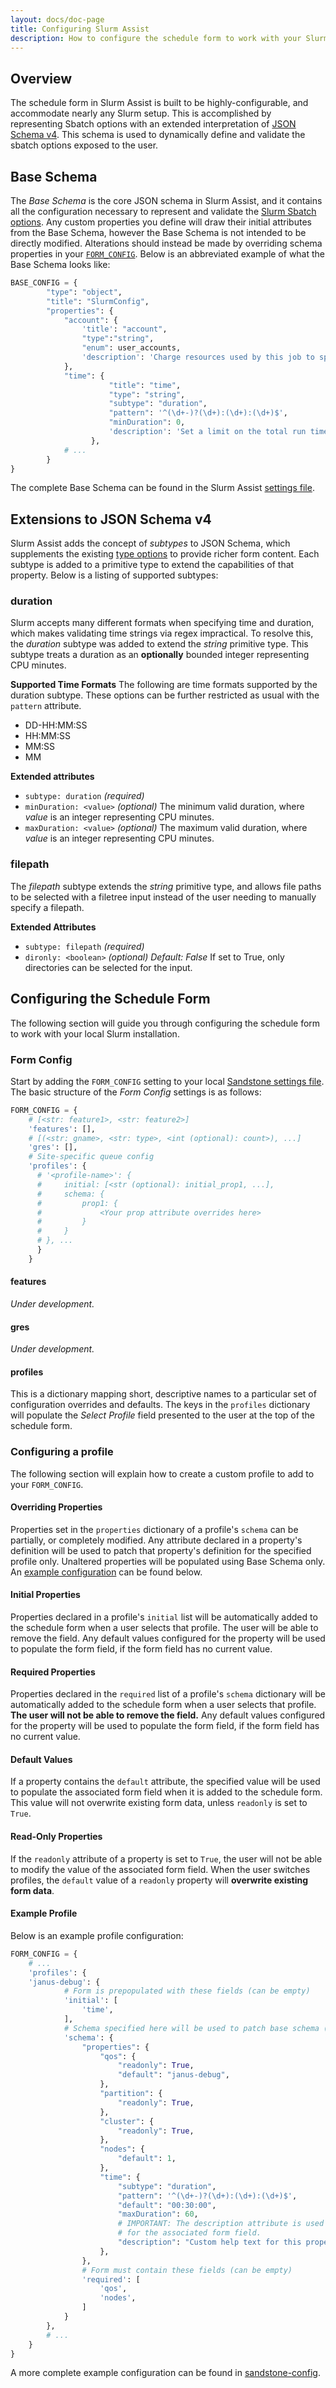 ```yaml
---
layout: docs/doc-page
title: Configuring Slurm Assist
description: How to configure the schedule form to work with your Slurm installation
---
```


## Overview
The schedule form in Slurm Assist is built to be highly-configurable, and accommodate nearly any Slurm setup. This is accomplished by representing Sbatch options with an extended interpretation of [JSON Schema v4](http://json-schema.org/latest/json-schema-core.html). This schema is used to dynamically define and validate the sbatch options exposed to the user.

## Base Schema
The _Base Schema_ is the core JSON schema in Slurm Assist, and it contains all the configuration necessary to represent and validate the [Slurm Sbatch options](http://slurm.schedmd.com/sbatch.html). Any custom properties you define will draw their initial attributes from the Base Schema, however the Base Schema is not intended to be directly modified. Alterations should instead be made by overriding schema properties in your [`FORM_CONFIG`](#form-config). Below is an abbreviated example of what the Base Schema looks like:

```python
BASE_CONFIG = {
        "type": "object",
        "title": "SlurmConfig",
        "properties": {
            "account": {
                'title': "account",
                "type":"string",
                "enum": user_accounts,
                'description': 'Charge resources used by this job to specified account...',
            },
            "time": {
                      "title": "time",
                      "type": "string",
                      "subtype": "duration",
                      "pattern": '^(\d+-)?(\d+):(\d+):(\d+)$',
                      "minDuration": 0,
                      'description': 'Set a limit on the total run time of the job allocation. If the requested time limit exceeds the partition\'s time limit...',
                  },
            # ...
        }
}
```

The complete Base Schema can be found in the Slurm Assist [settings file](https://github.com/SandstoneHPC/sandstone-slurm-assist/blob/master/sandstone_slurm/settings.py).

## Extensions to JSON Schema v4
Slurm Assist adds the concept of _subtypes_ to JSON Schema, which supplements the existing [type options](http://json-schema.org/latest/json-schema-core.html#anchor8) to provide richer form content. Each subtype is added to a primitive type to extend the capabilities of that property. Below is a listing of supported subtypes:

### duration
Slurm accepts many different formats when specifying time and duration, which makes validating time strings via regex impractical. To resolve this, the _duration_ subtype was added to extend the _string_ primitive type. This subtype treats a duration as an **optionally** bounded integer representing CPU minutes.

**Supported Time Formats**
The following are time formats supported by the duration subtype. These options can be further restricted as usual with the `pattern` attribute.

* DD-HH:MM:SS
* HH:MM:SS
* MM:SS
* MM

**Extended attributes**

* `subtype: duration` _(required)_
* `minDuration: <value>` _(optional)_ The minimum valid duration, where _value_ is an integer representing CPU minutes.
* `maxDuration: <value>` _(optional)_ The maximum valid duration, where _value_ is an integer representing CPU minutes.

### filepath
The _filepath_ subtype extends the _string_ primitive type, and allows file paths to be selected with a filetree input instead of the user needing to manually specify a filepath.

**Extended Attributes**

* `subtype: filepath` _(required)_
* `dironly: <boolean>` _(optional) Default: False_ If set to True, only directories can be selected for the input.

## Configuring the Schedule Form
The following section will guide you through configuring the schedule form to work with your local Slurm installation.

### Form Config
Start by adding the `FORM_CONFIG` setting to your local [Sandstone settings file](/docs/core/settings/). The basic structure of the _Form Config_ settings is as follows:

```python
FORM_CONFIG = {
    # [<str: feature1>, <str: feature2>]
    'features': [],
    # [(<str: gname>, <str: type>, <int (optional): count>), ...]
    'gres': [],
    # Site-specific queue config
    'profiles': {
      # '<profile-name>': {
      #     initial: [<str (optional): initial_prop1, ...],
      #     schema: {
      #         prop1: {
      #             <Your prop attribute overrides here>
      #         }
      #     }
      # }, ...
      }
    }
```

#### features
_Under development._

#### gres
_Under development._

#### profiles
This is a dictionary mapping short, descriptive names to a particular set of configuration overrides and defaults. The keys in the `profiles` dictionary will populate the _Select Profile_ field presented to the user at the top of the schedule form.

### Configuring a profile
The following section will explain how to create a custom profile to add to your `FORM_CONFIG`.

#### Overriding Properties
Properties set in the `properties` dictionary of a profile's `schema` can be partially, or completely modified. Any attribute declared in a property's definition will be used to patch that property's definition for the specified profile only. Unaltered properties will be populated using Base Schema only. An [example configuration](#example-profile) can be found below.

#### Initial Properties
Properties declared in a profile's `initial` list will be automatically added to the schedule form when a user selects that profile. The user will be able to remove the field. Any default values configured for the property will be used to populate the form field, if the form field has no current value.

#### Required Properties
Properties declared in the `required` list of a profile's `schema` dictionary will be automatically added to the schedule form when a user selects that profile. **The user will not be able to remove the field.** Any default values configured for the property will be used to populate the form field, if the form field has no current value.

#### Default Values
If a property contains the `default` attribute, the specified value will be used to populate the associated form field when it is added to the schedule form. This value will not overwrite existing form data, unless `readonly` is set to `True`.

#### Read-Only Properties
If the `readonly` attribute of a property is set to `True`, the user will not be able to modify the value of the associated form field. When the user switches profiles, the `default` value of a `readonly` property will **overwrite existing form data**.

#### Example Profile
Below is an example profile configuration:

```python
FORM_CONFIG = {
    # ...
    'profiles': {
    'janus-debug': {
            # Form is prepopulated with these fields (can be empty)
            'initial': [
                'time',
            ],
            # Schema specified here will be used to patch base schema (can be empty)
            'schema': {
                "properties": {
                    "qos": {
                        "readonly": True,
                        "default": "janus-debug",
                    },
                    "partition": {
                        "readonly": True,
                    },
                    "cluster": {
                        "readonly": True,
                    },
                    "nodes": {
                        "default": 1,
                    },
                    "time": {
                        "subtype": "duration",
                        "pattern": '^(\d+-)?(\d+):(\d+):(\d+)$',
                        "default": "00:30:00",
                        "maxDuration": 60,
                        # IMPORTANT: The description attribute is used to populate the help text
                        # for the associated form field.
                        "description": "Custom help text for this property."
                    },
                },
                # Form must contain these fields (can be empty)
                'required': [
                    'qos',
                    'nodes',
                ]
            }
        },
        # ...
    }
}
```

A more complete example configuration can be found in [sandstone-config](https://github.com/ResearchComputing/sandstone-config/blob/master/sandstone_settings.py).
